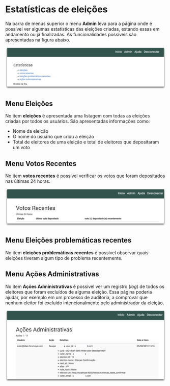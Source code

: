 # Estatísticas de eleições



Na barra de menus superior o menu **Admin** leva para a página onde é possível ver algumas estatísticas das eleições criadas, estando essas em andamento ou já finalizadas. As funcionalidades possíveis são apresentadas na figura abaixo.

![Menu inicial sobre estatísticas](img/esta-01.png)



## Menu Eleições

No item **eleições** é apresentada uma listagem com todas as eleições criadas por todos os usuários. São apresentadas informações como:

-   Nome da eleição
-   O nome do usuário que criou a eleição
-   Total de eleitores de uma eleição e total de eleitores que depositaram um voto


## Menu Votos Recentes

No item **votos recentes** é possível verificar os votos que foram depositados nas últimas 24 horas. 

![Votos recentes](img/esta-04.png)



## Menu Eleições problemáticas recentes

No item **eleições problemáticas recentes** é possível observar quais eleições tiveram algum tipo de problema recentemente.



## Menu Ações Administrativas

No item **Ações Administrativas** é possível ver um registro (*log*) de todos os eleitores que foram excluídos de alguma eleição. Essa página poderia ajudar, por exemplo em um processo de auditoria, a comprovar que nenhum eleitor foi excluído intencionalmente pelo administrador da eleição.

![Ações administrativas](img/esta-05.png)
